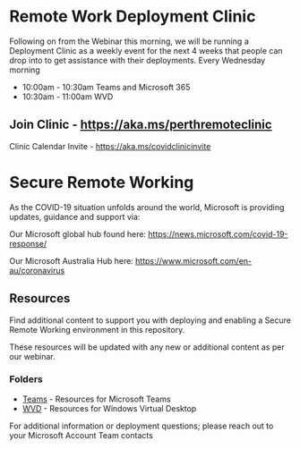 # Remote Work Deployment Clinic

Following on from the Webinar this morning, we will be running a Deployment Clinic as a weekly event for the next 4 weeks that people can drop into to get assistance with their deployments.
Every Wednesday morning
* 10:00am - 10:30am Teams and Microsoft 365
* 10:30am - 11:00am WVD

## Join Clinic - https://aka.ms/perthremoteclinic
Clinic Calendar Invite - https://aka.ms/covidclinicinvite

# Secure Remote Working

As the COVID-19 situation unfolds around the world, Microsoft is providing updates, guidance and support via: 

Our Microsoft global hub found here: https://news.microsoft.com/covid-19-response/ 

Our Microsoft Australia Hub here: https://www.microsoft.com/en-au/coronavirus

## Resources
Find additional content to support you with deploying and enabling a Secure Remote Working environment in this repository. 

These resources will be updated with any new or additional content as per our webinar.

### Folders
*  [Teams](Teams)  - Resources for Microsoft Teams
*  [WVD](WVD)    - Resources for Windows Virtual Desktop

For additional information or deployment questions; please reach out to your Microsoft Account Team contacts
